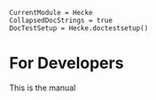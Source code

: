 ```@meta
CurrentModule = Hecke
CollapsedDocStrings = true
DocTestSetup = Hecke.doctestsetup()
```
# For Developers

This is the manual
